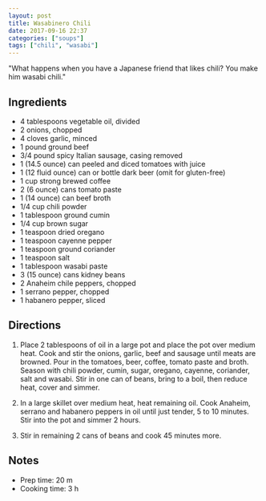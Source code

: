 ```yaml
---
layout: post
title: Wasabinero Chili
date: 2017-09-16 22:37
categories: ["soups"]
tags: ["chili", "wasabi"]
---
```


"What happens when you have a Japanese friend that likes chili? You make him wasabi chili."

## Ingredients

* 4 tablespoons vegetable oil, divided
* 2 onions, chopped
* 4 cloves garlic, minced
* 1 pound ground beef
* 3/4 pound spicy Italian sausage, casing removed
* 1 (14.5 ounce) can peeled and diced tomatoes with juice
* 1 (12 fluid ounce) can or bottle dark beer (omit for gluten-free)
* 1 cup strong brewed coffee
* 2 (6 ounce) cans tomato paste
* 1 (14 ounce) can beef broth
* 1/4 cup chili powder
* 1 tablespoon ground cumin
* 1/4 cup brown sugar
* 1 teaspoon dried oregano
* 1 teaspoon cayenne pepper
* 1 teaspoon ground coriander
* 1 teaspoon salt
* 1 tablespoon wasabi paste
* 3 (15 ounce) cans kidney beans
* 2 Anaheim chile peppers, chopped
* 1 serrano pepper, chopped
* 1 habanero pepper, sliced

## Directions

1. Place 2 tablespoons of oil in a large pot and place the pot over
   medium heat. Cook and stir the onions, garlic, beef and sausage
   until meats are browned. Pour in the tomatoes, beer, coffee, tomato
   paste and broth. Season with chili powder, cumin, sugar, oregano,
   cayenne, coriander, salt and wasabi. Stir in one can of beans,
   bring to a boil, then reduce heat, cover and simmer.

2. In a large skillet over medium heat, heat remaining oil. Cook
   Anaheim, serrano and habanero peppers in oil until just tender, 5
   to 10 minutes. Stir into the pot and simmer 2 hours.

3. Stir in remaining 2 cans of beans and cook 45 minutes more.


## Notes

* Prep time: 20 m
* Cooking time: 3 h
